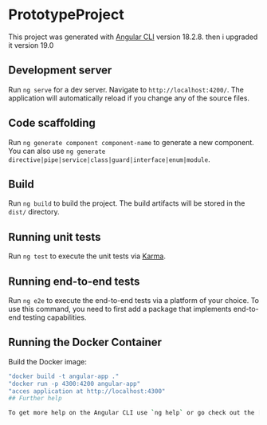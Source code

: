 # PrototypeProject

This project was generated with [Angular CLI](https://github.com/angular/angular-cli) version 18.2.8.
then i upgraded it version 19.0
  
## Development server

Run `ng serve` for a dev server. Navigate to `http://localhost:4200/`. The application will automatically reload if you change any of the source files.

## Code scaffolding

Run `ng generate component component-name` to generate a new component. You can also use `ng generate directive|pipe|service|class|guard|interface|enum|module`.

## Build

Run `ng build` to build the project. The build artifacts will be stored in the `dist/` directory.

## Running unit tests

Run `ng test` to execute the unit tests via [Karma](https://karma-runner.github.io).

## Running end-to-end tests

Run `ng e2e` to execute the end-to-end tests via a platform of your choice. To use this command, you need to first add a package that implements end-to-end testing capabilities.


## Running the Docker Container
 Build the Docker image:
   ```bash
   "docker build -t angular-app ."
   "docker run -p 4300:4200 angular-app"
   "acces application at http://localhost:4300"
## Further help

To get more help on the Angular CLI use `ng help` or go check out the [Angular CLI Overview and Command Reference](https://angular.dev/tools/cli) page.
